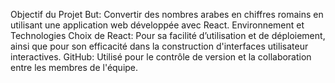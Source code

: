Objectif du Projet
But: Convertir des nombres arabes en chiffres romains en utilisant une application web développée avec React.
Environnement et Technologies
Choix de React: Pour sa facilité d’utilisation et de déploiement, ainsi que pour son efficacité dans la construction d'interfaces utilisateur interactives.
GitHub: Utilisé pour le contrôle de version et la collaboration entre les membres de l'équipe.